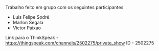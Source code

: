 Trabalho feito em grupo com os seguintes participantes
 - Luis Felipe Sodré
 - Marlon Segala
 - Victor Paixao

 Link para o ThinkSpeak - https://thingspeak.com/channels/2502275/private_show
ID - 2502275
